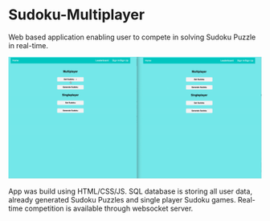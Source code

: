 # Sudoku-Multiplayer

Web based application enabling user to compete in solving Sudoku Puzzle in real-time.

![Farmers Market Finder Demo](demo/demo1.gif)

App was build using HTML/CSS/JS.
SQL database is storing all user data, already generated Sudoku Puzzles and single player Sudoku games. Real-time competition is available through websocket server.
